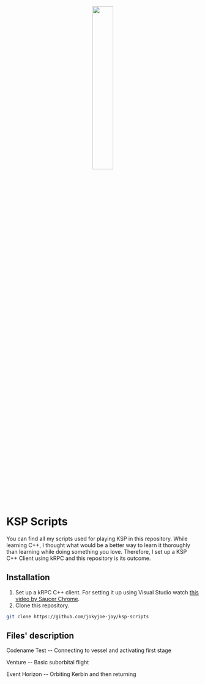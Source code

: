 <p align="center" width="100%">
    <img width="33%" src="https://freepikpsd.com/wp-content/uploads/2019/10/kerbal-space-program-logo-png-1-Transparent-Images.png"> 
</p>

# KSP Scripts

You can find all my scripts used for playing KSP in this repository. While learning C++, I thought what would be a better way to learn it thoroughly than learning while doing something you love. Therefore, I set up a KSP C++ Client using kRPC and this repository is its outcome.

## Installation

1. Set up a kRPC C++ client. For setting it up using Visual Studio watch [this video by Saucer Chrome](https://www.youtube.com/watch?v=XE8GB1vOLyI).
2. Clone this repository.
```bash
git clone https://github.com/jokyjoe-joy/ksp-scripts
```

## Files' description
Codename Test -- Connecting to vessel and activating first stage

Venture -- Basic suborbital flight

Event Horizon -- Orbiting Kerbin and then returning